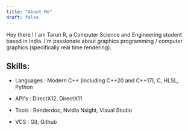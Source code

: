 ```yaml
---
title: "About Me"
draft: false
---
```



Hey there ! I am Tarun R, a Computer Science and Engineering student based in India. I'm passionate about graphics programming / computer graphics (specifically real time rendering).

## Skills:
* Languages : 
Modern C++ (including C++20 and C++17), C, HLSL, Python

* API's :
DirectX12, DirectX11

* Tools : 
Renderdoc, Nvidia Nsight, Visual Studio

* VCS : 
Git, Github